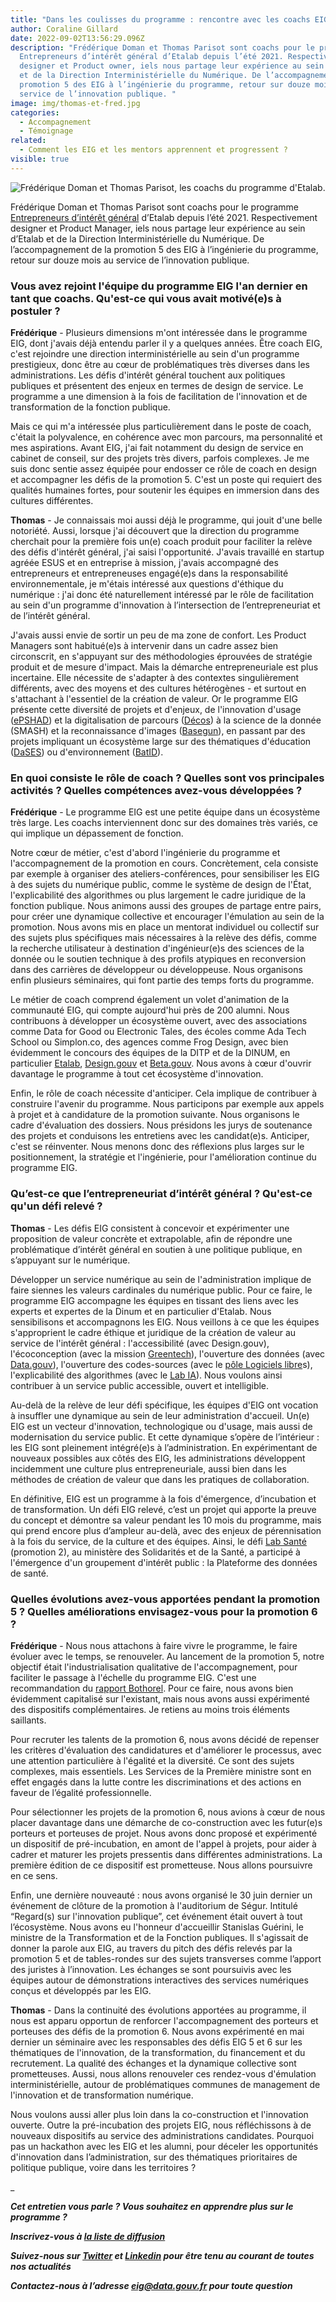 ```yaml
---
title: "Dans les coulisses du programme : rencontre avec les coachs EIG"
author: Coraline Gillard
date: 2022-09-02T13:56:29.096Z
description: "Frédérique Doman et Thomas Parisot sont coachs pour le programme
  Entrepreneurs d’intérêt général d’Etalab depuis l’été 2021. Respectivement
  designer et Product owner, iels nous partage leur expérience au sein d’Etalab
  et de la Direction Interministérielle du Numérique. De l’accompagnement de la
  promotion 5 des EIG à l’ingénierie du programme, retour sur douze mois au
  service de l’innovation publique. "
image: img/thomas-et-fred.jpg
categories:
  - Accompagnement
  - Témoignage
related:
  - Comment les EIG et les mentors apprennent et progressent ?
visible: true
---
```


![Frédérique Doman et Thomas Parisot, les coachs du programme d'Etalab.](/img/thomas-et-fred.jpg)

Frédérique Doman et Thomas Parisot sont coachs pour le programme [Entrepreneurs d’intérêt général](https://eig.etalab.gouv.fr/) d’Etalab depuis l’été 2021. Respectivement designer et Product Manager, iels nous partage leur expérience au sein d’Etalab et de la Direction Interministérielle du Numérique. De l’accompagnement de la promotion 5 des EIG à l’ingénierie du programme, retour sur douze mois au service de l’innovation publique. 

### Vous avez rejoint l'équipe du programme EIG l'an dernier en tant que coachs. Qu'est-ce qui vous avait motivé(e)s à postuler ?

**Frédérique** - Plusieurs dimensions m'ont intéressée dans le programme EIG, dont j'avais déjà entendu parler il y a quelques années. Être coach EIG, c'est rejoindre une direction interministérielle au sein d'un programme prestigieux, donc être au cœur de problématiques très diverses dans les administrations. Les défis d'intérêt général touchent aux politiques publiques et présentent des enjeux en termes de design de service. Le programme a une dimension à la fois de facilitation de l'innovation et de transformation de la fonction publique.

Mais ce qui m'a intéressée plus particulièrement dans le poste de coach, c'était la polyvalence, en cohérence avec mon parcours, ma personnalité et mes aspirations. Avant EIG, j'ai fait notamment du design de service en cabinet de conseil, sur des projets très divers, parfois complexes. Je me suis donc sentie assez équipée pour endosser ce rôle de coach en design et accompagner les défis de la promotion 5. C'est un poste qui requiert des qualités humaines fortes, pour soutenir les équipes en immersion dans des cultures différentes.

**Thomas** - Je connaissais moi aussi déjà le programme, qui jouit d'une belle notoriété. Aussi, lorsque j'ai découvert que la direction du programme cherchait pour la première fois un(e) coach produit pour faciliter la relève des défis d'intérêt général, j'ai saisi l'opportunité. J'avais travaillé en startup agréée ESUS et en entreprise à mission, j'avais accompagné des entrepreneurs et entrepreneuses engagé(e)s dans la responsabilité environnementale, je m'étais intéressé aux questions d'éthique du numérique : j'ai donc été naturellement intéressé par le rôle de facilitation au sein d'un programme d'innovation à l’intersection de l’entrepreneuriat et de l’intérêt général.

J'avais aussi envie de sortir un peu de ma zone de confort. Les Product Managers sont habitué(e)s à intervenir dans un cadre assez bien circonscrit, en s'appuyant sur des méthodologies éprouvées de stratégie produit et de mesure d'impact. Mais la démarche entrepreneuriale est plus incertaine. Elle nécessite de s'adapter à des contextes singulièrement différents, avec des moyens et des cultures hétérogènes - et surtout en s'attachant à l'essentiel de la création de valeur. Or le programme EIG présente cette diversité de projets et d'enjeux, de l'innovation d'usage ([ePSHAD](https://eig.etalab.gouv.fr/defis/e-pshad/)) et la digitalisation de parcours ([Décos](https://eig.etalab.gouv.fr/defis/decos/)) à la science de la donnée (SMASH) et la reconnaissance d'images ([Basegun](https://eig.etalab.gouv.fr/defis/basegun/)), en passant par des projets impliquant un écosystème large sur des thématiques d'éducation ([DaSES](https://eig.etalab.gouv.fr/defis/dases-1/)) ou d'environnement ([BatID](https://eig.etalab.gouv.fr/defis/batid/)).

### [](<>)En quoi consiste le rôle de coach ? Quelles sont vos principales activités ? Quelles compétences avez-vous développées ?

**Frédérique** - Le programme EIG est une petite équipe dans un écosystème très large. Les coachs interviennent donc sur des domaines très variés, ce qui implique un dépassement de fonction.

Notre cœur de métier, c'est d'abord l'ingénierie du programme et l'accompagnement de la promotion en cours. Concrètement, cela consiste par exemple à organiser des ateliers-conférences, pour sensibiliser les EIG à des sujets du numérique public, comme le système de design de l'État, l'explicabilité des algorithmes ou plus largement le cadre juridique de la fonction publique. Nous animons aussi des groupes de partage entre pairs, pour créer une dynamique collective et encourager l'émulation au sein de la promotion. Nous avons mis en place un mentorat individuel ou collectif sur des sujets plus spécifiques mais nécessaires à la relève des défis, comme la recherche utilisateur à destination d'ingénieur(e)s des sciences de la donnée ou le soutien technique à des profils atypiques en reconversion dans des carrières de développeur ou développeuse. Nous organisons enfin plusieurs séminaires, qui font partie des temps forts du programme.

Le métier de coach comprend également un volet d'animation de la communauté EIG, qui compte aujourd'hui près de 200 alumni. Nous contribuons à développer un écosystème ouvert, avec des associations comme Data for Good ou Electronic Tales, des écoles comme Ada Tech School ou Simplon.co, des agences comme Frog Design, avec bien évidemment le concours des équipes de la DITP et de la DINUM, en particulier [Etalab](https://www.etalab.gouv.fr/), [Design.gouv](https://design.numerique.gouv.fr/) et [Beta.gouv](https://beta.gouv.fr/). Nous avons à cœur d'ouvrir davantage le programme à tout cet écosystème d'innovation.

Enfin, le rôle de coach nécessite d'anticiper. Cela implique de contribuer à construire l'avenir du programme. Nous participons par exemple aux appels à projet et à candidature de la promotion suivante. Nous organisons le cadre d'évaluation des dossiers. Nous présidons les jurys de soutenance des projets et conduisons les entretiens avec les candidat(e)s. Anticiper, c'est se réinventer. Nous menons donc des réflexions plus larges sur le positionnement, la stratégie et l'ingénierie, pour l'amélioration continue du programme EIG.

### [](<>)Qu’est-ce que l’entrepreneuriat d’intérêt général ? Qu'est-ce qu'un défi relevé ?

**Thomas** - Les défis EIG consistent à concevoir et expérimenter une proposition de valeur concrète et extrapolable, afin de répondre une problématique d’intérêt général en soutien à une politique publique, en s’appuyant sur le numérique.

Développer un service numérique au sein de l'administration implique de faire siennes les valeurs cardinales du numérique public. Pour ce faire, le programme EIG accompagne les équipes en tissant des liens avec les experts et expertes de la Dinum et en particulier d'Etalab. Nous sensibilisons et accompagnons les EIG. Nous veillons à ce que les équipes s'approprient le cadre éthique et juridique de la création de valeur au service de l'intérêt général : l'accessibilité (avec Design.gouv), l'écoconception (avec la mission [Greentech](https://www.ecologie.gouv.fr/linitiative-greentech-innovation)), l'ouverture des données (avec [Data.gouv](https://www.data.gouv.fr/fr/)), l'ouverture des codes-sources (avec le [pôle Logiciels libre](https://code.gouv.fr/)s), l'explicabilité des algorithmes (avec le [Lab IA](https://www.etalab.gouv.fr/lab-ia/)). Nous voulons ainsi contribuer à un service public accessible, ouvert et intelligible.

Au-delà de la relève de leur défi spécifique, les équipes d'EIG ont vocation à insuffler une dynamique au sein de leur administration d'accueil. Un(e) EIG est un vecteur d'innovation, technologique ou d'usage, mais aussi de modernisation du service public. Et cette dynamique s’opère de l’intérieur : les EIG sont pleinement intégré(e)s à l’administration. En expérimentant de nouveaux possibles aux côtés des EIG, les administrations développent incidemment une culture plus entrepreneuriale, aussi bien dans les méthodes de création de valeur que dans les pratiques de collaboration.

En définitive, EIG est un programme à la fois d'émergence, d’incubation et de transformation. Un défi EIG relevé, c’est un projet qui apporte la preuve du concept et démontre sa valeur pendant les 10 mois du programme, mais qui prend encore plus d’ampleur au-delà, avec des enjeux de pérennisation à la fois du service, de la culture et des équipes. Ainsi, le défi [Lab Santé](https://eig.etalab.gouv.fr/defis/lab-sante/) (promotion 2), au ministère des Solidarités et de la Santé, a participé à l'émergence d'un groupement d'intérêt public : la Plateforme des données de santé.

### [](<>)Quelles évolutions avez-vous apportées pendant la promotion 5 ? Quelles améliorations envisagez-vous pour la promotion 6 ?

**Frédérique** - Nous nous attachons à faire vivre le programme, le faire évoluer avec le temps, se renouveler. Au lancement de la promotion 5, notre objectif était l'industrialisation qualitative de l'accompagnement, pour faciliter le passage à l'échelle du programme EIG. C'est une recommandation du [rapport Bothorel](https://www.vie-publique.fr/en-bref/277963-rapport-bothorel-pour-une-nouvelle-ere-de-la-politique-de-la-donnee). Pour ce faire, nous avons bien évidemment capitalisé sur l'existant, mais nous avons aussi expérimenté des dispositifs complémentaires. Je retiens au moins trois éléments saillants.

Pour recruter les talents de la promotion 6, nous avons décidé de repenser les critères d'évaluation des candidatures et d'améliorer le processus, avec une attention particulière à l'égalité et la diversité. Ce sont des sujets complexes, mais essentiels. Les Services de la Première ministre sont en effet engagés dans la lutte contre les discriminations et des actions en faveur de l’égalité professionnelle.

Pour sélectionner les projets de la promotion 6, nous avions à cœur de nous placer davantage dans une démarche de co-construction avec les futur(e)s porteurs et porteuses de projet. Nous avons donc proposé et expérimenté un dispositif de pré-incubation, en amont de l'appel à projets, pour aider à cadrer et maturer les projets pressentis dans différentes administrations. La première édition de ce dispositif est prometteuse. Nous allons poursuivre en ce sens.

Enfin, une dernière nouveauté : nous avons organisé le 30 juin dernier un événement de clôture de la promotion à l'auditorium de Ségur. Intitulé “Regard(s) sur l'innovation publique”, cet événement était ouvert à tout l’écosystème. Nous avons eu l'honneur d'accueillir Stanislas Guérini, le ministre de la Transformation et de la Fonction publiques. Il s'agissait de donner la parole aux EIG, au travers du pitch des défis relevés par la promotion 5 et de tables-rondes sur des sujets transverses comme l’apport des juristes à l’innovation. Les échanges se sont poursuivis avec les équipes autour de démonstrations interactives des services numériques conçus et développés par les EIG.

**Thomas** - Dans la continuité des évolutions apportées au programme, il nous est apparu opportun de renforcer l'accompagnement des porteurs et porteuses des défis de la promotion 6. Nous avons expérimenté en mai dernier un séminaire avec les responsables des défis EIG 5 et 6 sur les thématiques de l'innovation, de la transformation, du financement et du recrutement. La qualité des échanges et la dynamique collective sont prometteuses. Aussi, nous allons renouveler ces rendez-vous d'émulation interministérielle, autour de problématiques communes de management de l'innovation et de transformation numérique.

Nous voulons aussi aller plus loin dans la co-construction et l'innovation ouverte. Outre la pré-incubation des projets EIG, nous réfléchissons à de nouveaux dispositifs au service des administrations candidates. Pourquoi pas un hackathon avec les EIG et les alumni, pour déceler les opportunités d'innovation dans l’administration, sur des thématiques prioritaires de politique publique, voire dans les territoires ?

_

***Cet entretien vous parle ? Vous souhaitez en apprendre plus sur le programme ?***

***Inscrivez-vous à [la liste de diffusion](https://infolettres.etalab.gouv.fr/subscribe/entrepreneur-interet-general@mail.etalab.studio)***

***Suivez-nous sur [Twitter](https://twitter.com/eigforever) et [Linkedin](https://fr.linkedin.com/company/etalab) pour être tenu au courant de toutes nos actualités***

***Contactez-nous à l’adresse [eig@data.gouv.fr](mailto:eig@data.gouv.fr) pour toute question***